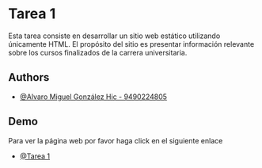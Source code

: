 # Tarea 1

Esta tarea consiste en desarrollar un sitio web estático utilizando únicamente HTML. El propósito del sitio es presentar información relevante sobre los cursos finalizados de la carrera universitaria.

## Authors

- [@Alvaro Miguel González Hic - 9490224805](https://github.com/Miguel-GH681/desarrollo-web)

## Demo

Para ver la página web por favor haga click en el siguiente enlace

- [@Tarea 1](https://shiny-smakager-d7452f.netlify.app/)